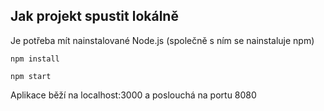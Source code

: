 ## Jak projekt spustit lokálně
Je potřeba mít nainstalované Node.js (společně s ním se nainstaluje npm)

```
npm install
```

```
npm start
```
Aplikace běží na localhost:3000 a poslouchá na portu 8080

